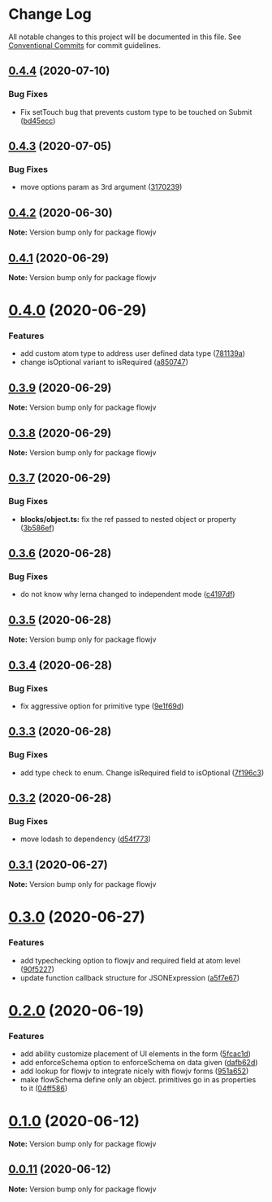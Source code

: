 # Change Log

All notable changes to this project will be documented in this file.
See [Conventional Commits](https://conventionalcommits.org) for commit guidelines.

## [0.4.4](https://github.com/kishoreiiitn/flowjv/compare/v0.4.3...v0.4.4) (2020-07-10)


### Bug Fixes

* Fix setTouch bug that prevents custom type to be touched on Submit ([bd45ecc](https://github.com/kishoreiiitn/flowjv/commit/bd45ecc8dcad8139642edaeb273564d758464d8d))





## [0.4.3](https://github.com/kishoreiiitn/flowjv/compare/v0.4.2...v0.4.3) (2020-07-05)


### Bug Fixes

* move options param as 3rd argument ([3170239](https://github.com/kishoreiiitn/flowjv/commit/3170239b37cafc93f835eafaf062433369f88ed4))





## [0.4.2](https://github.com/kishoreiiitn/flowjv/compare/v0.4.0...v0.4.2) (2020-06-30)

**Note:** Version bump only for package flowjv





## [0.4.1](https://github.com/kishoreiiitn/flowjv/compare/v0.4.0...v0.4.1) (2020-06-29)

**Note:** Version bump only for package flowjv





# [0.4.0](https://github.com/kishoreiiitn/flowjv/compare/v0.3.9...v0.4.0) (2020-06-29)


### Features

* add custom atom type to address user defined data type ([781139a](https://github.com/kishoreiiitn/flowjv/commit/781139a251ac5cd88dd31254b0b3850b2a1bff1e))
* change isOptional variant to isRequired ([a850747](https://github.com/kishoreiiitn/flowjv/commit/a850747fa01e823927a09b4c9e6b95eee1f728f6))





## [0.3.9](https://github.com/kishoreiiitn/flowjv/compare/v0.3.8...v0.3.9) (2020-06-29)

**Note:** Version bump only for package flowjv





## [0.3.8](https://github.com/kishoreiiitn/flowjv/compare/v0.3.7...v0.3.8) (2020-06-29)

**Note:** Version bump only for package flowjv





## [0.3.7](https://github.com/kishoreiiitn/flowjv/compare/v0.3.6...v0.3.7) (2020-06-29)


### Bug Fixes

* **blocks/object.ts:** fix the ref passed to nested object or property ([3b586ef](https://github.com/kishoreiiitn/flowjv/commit/3b586ef2b20ab3cf03e4d23b4cea434b57c72489))





## [0.3.6](https://github.com/kishoreiiitn/flowjv/compare/v0.3.5...v0.3.6) (2020-06-28)


### Bug Fixes

* do not know why lerna changed to independent mode ([c4197df](https://github.com/kishoreiiitn/flowjv/commit/c4197df881c6be49482007420218ac320504b8c9))





## [0.3.5](https://github.com/kishoreiiitn/flowjv/compare/v0.3.4...v0.3.5) (2020-06-28)

**Note:** Version bump only for package flowjv





## [0.3.4](https://github.com/kishoreiiitn/flowjv/compare/v0.3.3...v0.3.4) (2020-06-28)


### Bug Fixes

* fix aggressive option for primitive type ([9e1f69d](https://github.com/kishoreiiitn/flowjv/commit/9e1f69de1b3477c25a0c6f3c816ae1bf271224fd))





## [0.3.3](https://github.com/kishoreiiitn/flowjv/compare/v0.3.2...v0.3.3) (2020-06-28)


### Bug Fixes

* add type check to enum. Change isRequired field to isOptional ([7f196c3](https://github.com/kishoreiiitn/flowjv/commit/7f196c3dd4acb41843ea0f850e0814c27dffaba6))





## [0.3.2](https://github.com/kishoreiiitn/flowjv/compare/v0.3.1...v0.3.2) (2020-06-28)


### Bug Fixes

* move lodash to dependency ([d54f773](https://github.com/kishoreiiitn/flowjv/commit/d54f7735f76c3b027bcf824128d483f62aed198e))





## [0.3.1](https://github.com/kishoreiiitn/flowjv/compare/v0.3.0...v0.3.1) (2020-06-27)

**Note:** Version bump only for package flowjv





# [0.3.0](https://github.com/kishoreiiitn/flowjv/compare/v0.2.0...v0.3.0) (2020-06-27)


### Features

* add typechecking option to flowjv and required field at atom level ([90f5227](https://github.com/kishoreiiitn/flowjv/commit/90f522704c2e036c49df93dfa8efebd96316f291))
* update function callback structure for JSONExpression ([a5f7e67](https://github.com/kishoreiiitn/flowjv/commit/a5f7e67a9fe0c1f876c268ee6ce9ca0abb2be2b9))





# [0.2.0](https://github.com/kishoreiiitn/flowjv/compare/v0.0.10...v0.2.0) (2020-06-19)


### Features

* add ability customize placement of UI elements in the form ([5fcac1d](https://github.com/kishoreiiitn/flowjv/commit/5fcac1d37510019d7a3c0c84987ca44cc0e16ad9))
* add enforceSchema option to enforceSchema on data given ([dafb62d](https://github.com/kishoreiiitn/flowjv/commit/dafb62d76ab671afa1165c9c078d59fe3cc8cff9))
* add lookup for flowjv to integrate nicely with flowjv forms ([951a652](https://github.com/kishoreiiitn/flowjv/commit/951a65243134ca1941a8bb249631f699a75a3d86))
* make flowSchema define only an object. primitives go in as properties to it ([04ff586](https://github.com/kishoreiiitn/flowjv/commit/04ff586d8415783666f28e6d9130af6e54e897d0))





# [0.1.0](https://github.com/kishoreiiitn/flowjv/compare/v0.0.11...v0.1.0) (2020-06-12)

**Note:** Version bump only for package flowjv





## [0.0.11](https://github.com/kishoreiiitn/flowjv/compare/v0.0.10...v0.0.11) (2020-06-12)

**Note:** Version bump only for package flowjv

